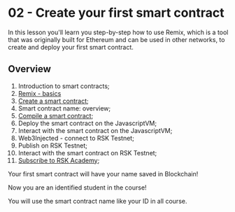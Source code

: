 # 02 - Create your first smart contract

In this lesson you'll learn you step-by-step how to use Remix, which is a tool that was originally built for Ethereum and can be used in other networks, to create and deploy your first smart contract.

## Overview

1. Introduction to smart contracts;
2. [Remix - basics](remix-intro.md)
3. [Create a smart contract](remix-create.md);
4. Smart contract name: overview;
5. [Compile a smart contract](remix-compile.md);
6.  Deploy the smart contract on the JavascriptVM;
7.  Interact with the smart contract on the JavascriptVM;
8.  Web3Injected - connect to RSK Testnet;
9.  Publish on RSK Testnet;
10. Interact with the smart contract on RSK Testnet;
11. [Subscribe to RSK Academy](name-subscribe.md);

Your first smart contract will have your name saved in Blockchain!

Now you are an identified student in the course!

You will use the smart contract name like your ID in all course.

